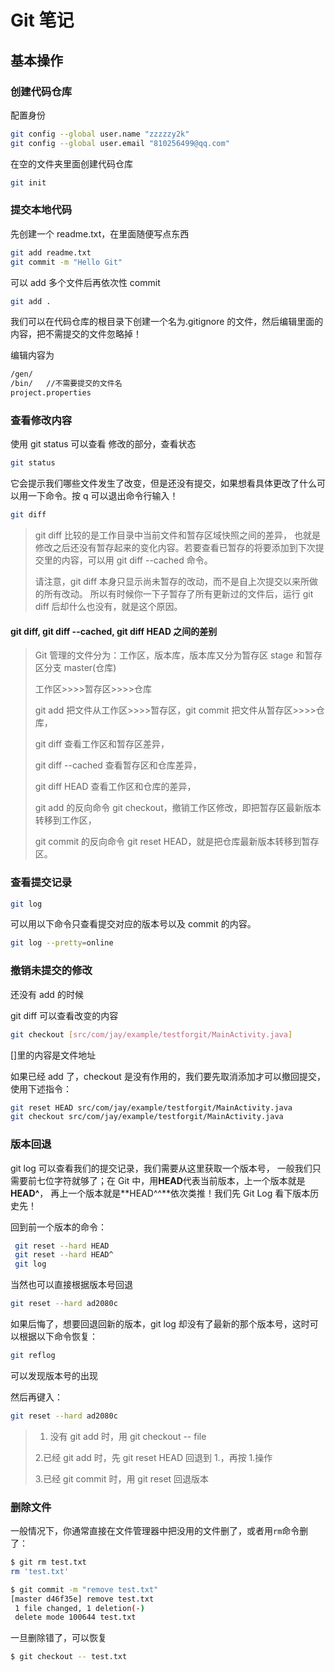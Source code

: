 # Git 笔记

## 基本操作

### 创建代码仓库

配置身份

```bash
git config --global user.name "zzzzzy2k"
git config --global user.email "810256499@qq.com"
```

在空的文件夹里面创建代码仓库

```bash
git init
```

### 提交本地代码

先创建一个 readme.txt，在里面随便写点东西

```bash
git add readme.txt
git commit -m "Hello Git"
```

可以 add 多个文件后再依次性 commit

```bash
git add .
```

我们可以在代码仓库的根目录下创建一个名为.gitignore 的文件，然后编辑里面的内容，把不需提交的文件忽略掉！

编辑内容为

```bash
/gen/
/bin/   //不需要提交的文件名
project.properties
```

### 查看修改内容

使用 git status 可以查看 修改的部分，查看状态

```bash
git status
```

它会提示我们哪些文件发生了改变，但是还没有提交，如果想看具体更改了什么可以用一下命令。按 q 可以退出命令行输入！

```bash
git diff
```

> git diff 比较的是工作目录中当前文件和暂存区域快照之间的差异， 也就是修改之后还没有暂存起来的变化内容。若要查看已暂存的将要添加到下次提交里的内容，可以用 git diff --cached 命令。
>
> 请注意，git diff 本身只显示尚未暂存的改动，而不是自上次提交以来所做的所有改动。 所以有时候你一下子暂存了所有更新过的文件后，运行 git diff 后却什么也没有，就是这个原因。

#### git diff, git diff --cached, git diff HEAD 之间的差别

> Git 管理的文件分为：工作区，版本库，版本库又分为暂存区 stage 和暂存区分支 master(仓库)
>
> 工作区>>>>暂存区>>>>仓库
>
> git add 把文件从工作区>>>>暂存区，git commit 把文件从暂存区>>>>仓库，
>
> git diff 查看工作区和暂存区差异，
>
> git diff --cached 查看暂存区和仓库差异，
>
> git diff HEAD 查看工作区和仓库的差异，
>
> git add 的反向命令 git checkout，撤销工作区修改，即把暂存区最新版本转移到工作区，
>
> git commit 的反向命令 git reset HEAD，就是把仓库最新版本转移到暂存区。

### 查看提交记录

```bash
git log
```

可以用以下命令只查看提交对应的版本号以及 commit 的内容。

```bash
git log --pretty=online
```

### 撤销未提交的修改

还没有 add 的时候

git diff 可以查看改变的内容

```bash
git checkout [src/com/jay/example/testforgit/MainActivity.java]
```

[]里的内容是文件地址

如果已经 add 了，checkout 是没有作用的，我们要先取消添加才可以撤回提交，使用下述指令：

```bash
git reset HEAD src/com/jay/example/testforgit/MainActivity.java
git checkout src/com/jay/example/testforgit/MainActivity.java
```

### 版本回退

git log 可以查看我们的提交记录，我们需要从这里获取一个版本号， 一般我们只需要前七位字符就够了；在 Git 中，用**HEAD**代表当前版本，上一个版本就是**HEAD^**， 再上一个版本就是**HEAD^^**依次类推！我们先 Git Log 看下版本历史先！

回到前一个版本的命令：

```bash
 git reset --hard HEAD
 git reset --hard HEAD^
 git log
```

当然也可以直接根据版本号回退

```bash
git reset --hard ad2080c
```

如果后悔了，想要回退回新的版本，git log 却没有了最新的那个版本号，这时可以根据以下命令恢复：

```bash
git reflog
```

可以发现版本号的出现

然后再键入：

```bash
git reset --hard ad2080c
```

> 1. 没有 git add 时，用 git checkout -- file
>
> 2.已经 git add 时，先 git reset HEAD <file>回退到 1.，再按 1.操作
>
> 3.已经 git commit 时，用 git reset 回退版本

### 删除文件

一般情况下，你通常直接在文件管理器中把没用的文件删了，或者用`rm`命令删了：

```bash
$ git rm test.txt
rm 'test.txt'

$ git commit -m "remove test.txt"
[master d46f35e] remove test.txt
 1 file changed, 1 deletion(-)
 delete mode 100644 test.txt
```

一旦删除错了，可以恢复

```bash
$ git checkout -- test.txt
```

